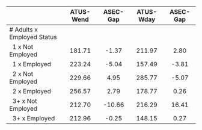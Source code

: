 
|                      |    ATUS-Wend |     ASEC-Gap |    ATUS-Wday |     ASEC-Gap |
| -------------------- | :----------: | :----------: | :----------: | :----------: |
| # Adults x Employed Status |              |              |              |              |
| &nbsp;&nbsp;1 x Not Employed |       181.71 |        -1.37 |       211.97 |         2.80 |
| &nbsp;&nbsp;1 x Employed |       223.24 |        -5.04 |       157.49 |        -3.81 |
| &nbsp;&nbsp;2 x Not Employed |       229.66 |         4.95 |       285.77 |        -5.07 |
| &nbsp;&nbsp;2 x Employed |       256.57 |         2.79 |       178.77 |         0.26 |
| &nbsp;&nbsp;3+ x Not Employed |       212.70 |       -10.66 |       216.29 |        16.41 |
| &nbsp;&nbsp;3+ x Employed |       212.96 |        -0.25 |       148.15 |         0.27 |

